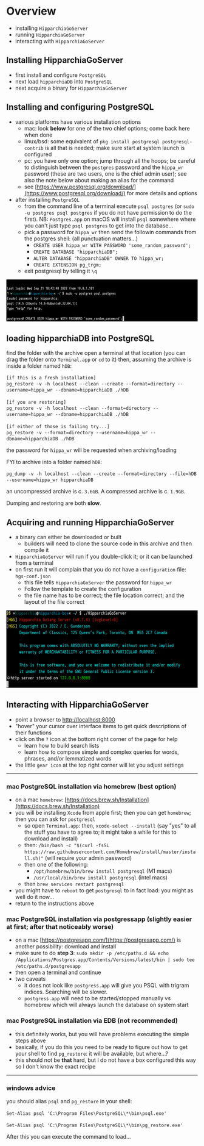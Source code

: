 # Overview

- installing `HipparchiaGoServer` 
- running `HipparchiaGoServer`
- interacting with `HipparchiaGoServer`

## Installing HipparchiaGoServer

- first install and configure `PostgreSQL`
- next load `hipparchiaDB` into `PostgreSQL`
- next acquire a binary for `HipparchiaGoServer`

## Installing and configuring PostgreSQL 

- various platforms have various installation options
  - mac: look **below** for one of the two chief options; come back here when done
  - linux/bsd: some equivalent of `pkg install postgresql postgresql-contrib` is all that is needed; make sure start at system launch is configured
  - pc: you have only one option; jump through all the hoops; be careful to distinguish between the `postgres` password and the `hippa_wr` password (these are two users, one is the chief admin user); see also the note below about making an alias for the command
  - see [https://www.postgresql.org/download/](https://www.postgresql.org/download/) for more details and options
 - after installing `PostgreSQL`
   - from the command line of a terminal execute `psql postgres` (or `sudo -u postgres psql postgres` if you do not have permission to do the first). NB: `Postgres.app` on macOS will install `psql` somewhere where you can't just type `psql postgres` to get into the database...
   - pick a password for `hippa_wr` then send the followin commands from the postgres shell: (all punctuation matters...)
       - `CREATE USER hippa_wr WITH PASSWORD 'some_random_password';`
       - `CREATE DATABASE "hipparchiaDB";`
       - `ALTER DATABASE "hipparchiaDB" OWNER TO hippa_wr;`
       - `CREATE EXTENSION pg_trgm;`
   - exit postgresql by telling it `\q`

![psql](gitimg/postreslogin.png)

## loading hipparchiaDB into PostgreSQL

find the folder with the archive
open a terminal at that location (you can drag the folder onto `Terminal.app` or `cd` to it)
then, assuming the archive is inside a folder named `hDB`:
```
[if this is a fresh installation]
pg_restore -v -h localhost --clean --create --format=directory --username=hippa_wr --dbname=hipparchiaDB ./hDB

[if you are restoring]
pg_restore -v -h localhost --clean --format=directory --username=hippa_wr --dbname=hipparchiaDB ./hDB

[if either of those is failing try...]
pg_restore -v --format=directory --username=hippa_wr --dbname=hipparchiaDB ./hDB

```
the password for `hippa_wr` will be requested when archiving/loading

FYI to archive into a folder named `hDB`:
```
pg_dump -v -h localhost --clean --create --format=directory --file=hDB --username=hippa_wr hipparchiaDB
```

an uncompressed archive is c. `3.6GB`. A compressed archive is c. `1.9GB`.

Dumping and restoring are both **slow**. 

## Acquiring and running HipparchiaGoServer

- a binary can either be downloaded or built
  - builders will need to clone the source code in this archive and then compile it
- `HipparchiaGoServer` will run if you double-click it; or it can be launched from a terminal
- on first run it will complain that you do not have a `configuration` file: `hgs-conf.json`
  - this file tells `HipparchiaGoServer` the password for `hippa_wr`
  - Follow the template to create the configuration
  - the file name has to be correct; the file location correct; and the layout of the file correct
  
![launch](gitimg/launch.png)


## Interacting with HipparchiaGoServer

- point a browser to [http://localhost:8000](http://localhost:8000)
- "hover" your cursor over interface items to get quick descriptions of their functions
- click on the `?` icon at the bottom right corner of the page for help
  - learn how to build search lists
  - learn how to compose simple and complex queries for words, phrases, and/or lemmatized words
- the little `gear icon` at the top right corner will let you adjust settings

---

### mac PostgreSQL installation via homebrew (best option)

- on a mac `homebrew`: [https://docs.brew.sh/Installation](https://docs.brew.sh/Installation)
- you will be installing `Xcode` from apple first; then you can get `homebrew`; then you can ask for `postgresql`
    - so open `Terminal.app`: then, `xcode-select --install` (say "yes" to all the stuff you have to agree to; it might take a while for this to download and install)
    - then: `/bin/bash -c "$(curl -fsSL https://raw.githubusercontent.com/Homebrew/install/master/install.sh)"` (will require your admin password)
    - then one of the following:
        - `/opt/homebrew/bin/brew install postgresql` (M1 macs)
        - `/usr/local/bin/brew install postgresql` (intel macs)
    - then `brew services restart postgresql`
- you might have to `reboot` to get `postgresql` to in fact load: you might as well do it now...
- return to the instructions above

### mac PostgreSQL installation via postgressapp (slightly easier at first; after that noticeably worse)

- on a mac [https://postgresapp.com/](https://postgresapp.com/) is another possibility: download and install
- make sure to do **step 3**: `sudo mkdir -p /etc/paths.d &&
  echo /Applications/Postgres.app/Contents/Versions/latest/bin | sudo tee /etc/paths.d/postgresapp`
- then open a terminal and continue
- two caveats
  - it does not look like `postgress.app` will give you PSQL with trigram indices. Searching will be slower.
  - `postgress.app` will need to be started/stopped manually vs homebrew which will always launch the database on system start

### mac PostgreSQL installation via EDB (not recommended)

- this definitely works, but you will have problems executing the simple steps above
- basically, if you do this you need to be ready to figure out how to get your shell to find `pg_restore`: it will be available, but where...?
- this should not be **that** hard, but I do not have a box configured this way so I don't know the exact recipe

---

### windows advice

you should alias `psql` and `pg_restore` in your shell:

`Set-Alias psql 'C:\Program Files\PostgreSQL\*\bin\psql.exe'`

`Set-Alias psql 'C:\Program Files\PostgreSQL\*\bin\pg_restore.exe'`

After this you can execute the command to load...